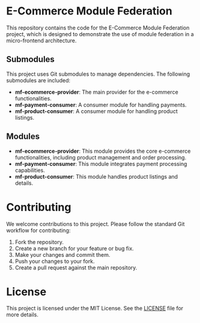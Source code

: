 # E-Commerce Module Federation

This repository contains the code for the E-Commerce Module Federation project, which is designed to demonstrate the use of module federation in a micro-frontend architecture.

## Submodules
This project uses Git submodules to manage dependencies. The following submodules are included:
- **mf-ecommerce-provider**: The main provider for the e-commerce functionalities.
- **mf-payment-consumer**: A consumer module for handling payments.
- **mf-product-consumer**: A consumer module for handling product listings.

## Modules
- **mf-ecommerce-provider**: This module provides the core e-commerce functionalities, including product management and order processing.
- **mf-payment-consumer**: This module integrates payment processing capabilities.
- **mf-product-consumer**: This module handles product listings and details.

# Contributing
We welcome contributions to this project. Please follow the standard Git workflow for contributing:
1. Fork the repository.
2. Create a new branch for your feature or bug fix.
3. Make your changes and commit them.
4. Push your changes to your fork.
5. Create a pull request against the main repository.

# License
This project is licensed under the MIT License. See the [LICENSE](LICENSE) file for more details.